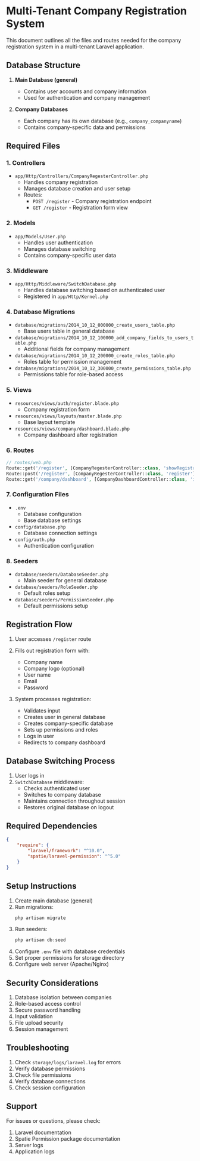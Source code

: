 # Multi-Tenant Company Registration System

This document outlines all the files and routes needed for the company registration system in a multi-tenant Laravel application.

## Database Structure

1. **Main Database (general)**
   - Contains user accounts and company information
   - Used for authentication and company management

2. **Company Databases**
   - Each company has its own database (e.g., `company_companyname`)
   - Contains company-specific data and permissions

## Required Files

### 1. Controllers
- `app/Http/Controllers/CompanyRegesterController.php`
  - Handles company registration
  - Manages database creation and user setup
  - Routes:
    - `POST /register` - Company registration endpoint
    - `GET /register` - Registration form view

### 2. Models
- `app/Models/User.php`
  - Handles user authentication
  - Manages database switching
  - Contains company-specific user data

### 3. Middleware
- `app/Http/Middleware/SwitchDatabase.php`
  - Handles database switching based on authenticated user
  - Registered in `app/Http/Kernel.php`

### 4. Database Migrations
- `database/migrations/2014_10_12_000000_create_users_table.php`
  - Base users table in general database
- `database/migrations/2014_10_12_100000_add_company_fields_to_users_table.php`
  - Additional fields for company management
- `database/migrations/2014_10_12_200000_create_roles_table.php`
  - Roles table for permission management
- `database/migrations/2014_10_12_300000_create_permissions_table.php`
  - Permissions table for role-based access

### 5. Views
- `resources/views/auth/register.blade.php`
  - Company registration form
- `resources/views/layouts/master.blade.php`
  - Base layout template
- `resources/views/company/dashboard.blade.php`
  - Company dashboard after registration

### 6. Routes
```php
// routes/web.php
Route::get('/register', [CompanyRegesterController::class, 'showRegistrationForm'])->name('register');
Route::post('/register', [CompanyRegesterController::class, 'register'])->name('register.submit');
Route::get('/company/dashboard', [CompanyDashboardController::class, 'index'])->name('company.dashboard')->middleware(['auth', 'switch.database']);
```

### 7. Configuration Files
- `.env`
  - Database configuration
  - Base database settings
- `config/database.php`
  - Database connection settings
- `config/auth.php`
  - Authentication configuration

### 8. Seeders
- `database/seeders/DatabaseSeeder.php`
  - Main seeder for general database
- `database/seeders/RoleSeeder.php`
  - Default roles setup
- `database/seeders/PermissionSeeder.php`
  - Default permissions setup

## Registration Flow

1. User accesses `/register` route
2. Fills out registration form with:
   - Company name
   - Company logo (optional)
   - User name
   - Email
   - Password

3. System processes registration:
   - Validates input
   - Creates user in general database
   - Creates company-specific database
   - Sets up permissions and roles
   - Logs in user
   - Redirects to company dashboard

## Database Switching Process

1. User logs in
2. `SwitchDatabase` middleware:
   - Checks authenticated user
   - Switches to company database
   - Maintains connection throughout session
   - Restores original database on logout

## Required Dependencies

```json
{
    "require": {
        "laravel/framework": "^10.0",
        "spatie/laravel-permission": "^5.0"
    }
}
```

## Setup Instructions

1. Create main database (general)
2. Run migrations:
   ```bash
   php artisan migrate
   ```
3. Run seeders:
   ```bash
   php artisan db:seed
   ```
4. Configure `.env` file with database credentials
5. Set proper permissions for storage directory
6. Configure web server (Apache/Nginx)

## Security Considerations

1. Database isolation between companies
2. Role-based access control
3. Secure password handling
4. Input validation
5. File upload security
6. Session management

## Troubleshooting

1. Check `storage/logs/laravel.log` for errors
2. Verify database permissions
3. Check file permissions
4. Verify database connections
5. Check session configuration

## Support

For issues or questions, please check:
1. Laravel documentation
2. Spatie Permission package documentation
3. Server logs
4. Application logs